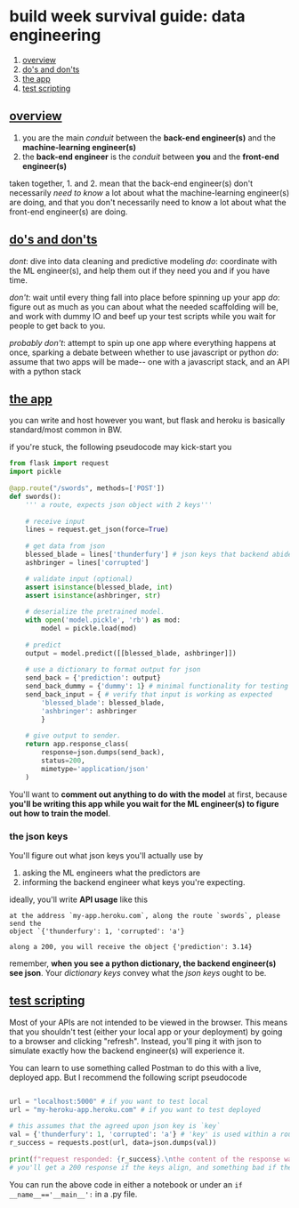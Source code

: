 # build week survival guide: data engineering

1. [overview](#overview)
2. [do's and don'ts](#dodont)
3. [the app](#theapp)
4. [test scripting](#testing)

## [overview](#overview)
1. you are the main _conduit_ between the **back-end engineer(s)** and the
   **machine-learning engineer(s)**
2. the **back-end engineer** is the _conduit_ between **you** and the
   **front-end engineer(s)**

taken together, 1. and 2. mean that the back-end engineer(s) don't necessarily
_need to know_ a lot about what the machine-learning engineer(s) are doing, and
that you don't necessarily need to know a lot about what the front-end
engineer(s) are doing. 

## [do's and don'ts](#dodont)
_dont_: dive into data cleaning and predictive modeling
_do_: coordinate with the ML engineer(s), and help them out if they need you and
if you have time. 

_don't_: wait until every thing fall into place before spinning up your app
_do_: figure out as much as you can about what the needed scaffolding will be,
and work with dummy IO and beef up your test scripts while you wait for people
to get back to you. 

_probably don't_: attempt to spin up one app where everything happens at once,
sparking a debate between whether to use javascript or python
_do_: assume that two apps will be made-- one with a javascript stack, and an API
with a python stack

## [the app](#theapp)
you can write and host however you want, but flask and heroku is basically
standard/most common in BW.

if you're stuck, the following pseudocode may kick-start you
```python
from flask import request
import pickle 
​
@app.route("/swords", methods=['POST'])
def swords():
    ''' a route, expects json object with 2 keys'''
    
    # receive input
    lines = request.get_json(force=True)
    
    # get data from json
    blessed_blade = lines['thunderfury'] # json keys that backend abides
​    ashbringer = lines['corrupted'] 

    # validate input (optional)
    assert isinstance(blessed_blade, int)
    assert isinstance(ashbringer, str)
    
    # deserialize the pretrained model. 
    with open('model.pickle', 'rb') as mod: 
        model = pickle.load(mod)
    
    # predict
    output = model.predict([[blessed_blade, ashbringer]])
    
    # use a dictionary to format output for json
    send_back = {'prediction': output}
    send_back_dummy = {'dummy': 1} # minimal functionality for testing
    send_back_input = { # verify that input is working as expected
        'blessed_blade': blessed_blade, 
        'ashbringer': ashbringer
        }
    
    # give output to sender.
    return app.response_class(
        response=json.dumps(send_back),
        status=200,
        mimetype='application/json'
    )
```
You'll want to **comment out anything to do with the model** at first, because
**you'll be writing this app while you wait for the ML engineer(s) to figure out
how to train the model**.

### the json keys
You'll figure out what json keys you'll actually use by 
1. asking the ML engineers what the predictors are 
2. informing the backend engineer what keys you're expecting. 

ideally, you'll write **API usage** like this

```
at the address `my-app.heroku.com`, along the route `swords`, please send the
object `{'thunderfury': 1, 'corrupted': 'a'}

along a 200, you will receive the object {'prediction': 3.14}
```

remember, **when you see a python dictionary, the backend engineer(s) see json**.
Your _dictionary keys_ convey what the _json keys_ ought to be. 

## [test scripting](#testing)

Most of your APIs are not intended to be viewed in the browser. This means that
you shouldn't test (either your local app or your deployment) by going to a
browser and clicking "refresh". Instead, you'll ping it with json to simulate
exactly how the backend engineer(s) will experience it. 

You can learn to use something called Postman to do this with a live, deployed
app. But I recommend the following script pseudocode 
```python

url = "localhost:5000" # if you want to test local
url = "my-heroku-app.heroku.com" # if you want to test deployed 
​
# this assumes that the agreed upon json key is `key` 
val = {'thunderfury': 1, 'corrupted': 'a'} # 'key' is used within a route like a dictionary key
r_success = requests.post(url, data=json.dumps(val))
​
print(f"request responded: {r_success}.\nthe content of the response was {r_success.json()}")
# you'll get a 200 response if the keys align, and something bad if the keys don't align. 
```

You can run the above code in either a notebook or under an `if
__name__=='__main__':` in a .py file. 
